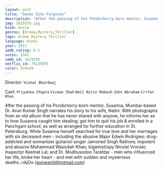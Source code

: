 ```yaml
---
layout: post
title: "Seven Sins Forgiven"
description: "After the passing of his Pondicherry-born mentor, Susanna, Mumbai-based Dr. Arun Kumar Singh narrates his story to his wife, Nalini. With photographs from an old album that he has never shared with anyone, he informs her as to how Susanna caught him stealing; got him to quit his job & enrolled in a Panchgani school, as well as arranged for further education in St. Petersburg. While Susanna herself searched for true love and her marriages with six deceased men - including the abus.."
img: 1629376.jpg
kind: movie
genres: [Drama,Mystery,Thriller]
tags: Drama Mystery Thriller 
language: Hindi
year: 2011
imdb_rating: 6.1
votes: 5341
imdb_id: 1629376
netflix_id: 70139075
color: 2c6e49
---
```

Director: `Vishal Bhardwaj`  

Cast: `Priyanka Chopra` `Vivaan Shah` `Neil Nitin Mukesh` `John Abraham` `Irrfan Khan` 

After the passing of his Pondicherry-born mentor, Susanna, Mumbai-based Dr. Arun Kumar Singh narrates his story to his wife, Nalini. With photographs from an old album that he has never shared with anyone, he informs her as to how Susanna caught him stealing; got him to quit his job & enrolled in a Panchgani school, as well as arranged for further education in St. Petersburg. While Susanna herself searched for true love and her marriages with six deceased men - including the abusive Major Edwin Rodrigies; drug-addicted and womanizer guitarist-singer Jamshed Singh Rathore; impotent and abusive Mohammad Wasiullah Khan; bigamist/spy Nicolai Vronski; Inspector Keemat Lal; and Dr. Modhusodon Tarafdar - men who influenced her life, broke her heart - and met with sudden and mysterious deaths.::rAjOo (gunwanti@hotmail.com)
